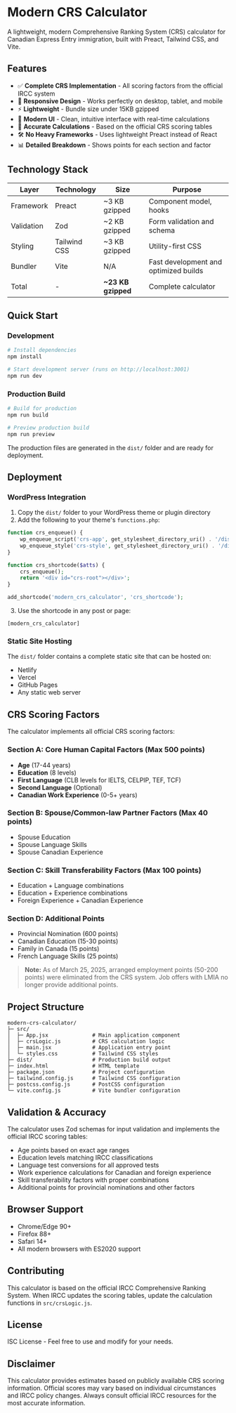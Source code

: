 # Modern CRS Calculator

A lightweight, modern Comprehensive Ranking System (CRS) calculator for Canadian Express Entry immigration, built with Preact, Tailwind CSS, and Vite.

## Features

- ✅ **Complete CRS Implementation** - All scoring factors from the official IRCC system
- 📱 **Responsive Design** - Works perfectly on desktop, tablet, and mobile
- ⚡ **Lightweight** - Bundle size under 15KB gzipped
- 🎨 **Modern UI** - Clean, intuitive interface with real-time calculations
- 🔢 **Accurate Calculations** - Based on the official CRS scoring tables
- 🛠 **No Heavy Frameworks** - Uses lightweight Preact instead of React
- 📊 **Detailed Breakdown** - Shows points for each section and factor

## Technology Stack

| Layer | Technology | Size | Purpose |
|-------|-------------|------|---------|
| Framework | Preact | ~3 KB gzipped | Component model, hooks |
| Validation | Zod | ~2 KB gzipped | Form validation and schema |
| Styling | Tailwind CSS | ~3 KB gzipped | Utility-first CSS |
| Bundler | Vite | N/A | Fast development and optimized builds |
| Total | - | **~23 KB gzipped** | Complete calculator |

## Quick Start

### Development

```bash
# Install dependencies
npm install

# Start development server (runs on http://localhost:3001)
npm run dev
```

### Production Build

```bash
# Build for production
npm run build

# Preview production build
npm run preview
```

The production files are generated in the `dist/` folder and are ready for deployment.

## Deployment

### WordPress Integration

1. Copy the `dist/` folder to your WordPress theme or plugin directory
2. Add the following to your theme's `functions.php`:

```php
function crs_enqueue() {
    wp_enqueue_script('crs-app', get_stylesheet_directory_uri() . '/dist/assets/index-[hash].js', [], null, true);
    wp_enqueue_style('crs-style', get_stylesheet_directory_uri() . '/dist/assets/index-[hash].css');
}

function crs_shortcode($atts) {
    crs_enqueue();
    return '<div id="crs-root"></div>';
}

add_shortcode('modern_crs_calculator', 'crs_shortcode');
```

3. Use the shortcode in any post or page:
```
[modern_crs_calculator]
```

### Static Site Hosting

The `dist/` folder contains a complete static site that can be hosted on:
- Netlify
- Vercel
- GitHub Pages
- Any static web server

## CRS Scoring Factors

The calculator implements all official CRS scoring factors:

### Section A: Core Human Capital Factors (Max 500 points)
- **Age** (17-44 years)
- **Education** (8 levels)
- **First Language** (CLB levels for IELTS, CELPIP, TEF, TCF)
- **Second Language** (Optional)
- **Canadian Work Experience** (0-5+ years)

### Section B: Spouse/Common-law Partner Factors (Max 40 points)
- Spouse Education
- Spouse Language Skills
- Spouse Canadian Experience

### Section C: Skill Transferability Factors (Max 100 points)
- Education + Language combinations
- Education + Experience combinations
- Foreign Experience + Canadian Experience

### Section D: Additional Points
- Provincial Nomination (600 points)
- Canadian Education (15-30 points)
- Family in Canada (15 points)
- French Language Skills (25 points)

> **Note:** As of March 25, 2025, arranged employment points (50-200 points) were eliminated from the CRS system. Job offers with LMIA no longer provide additional points.

## Project Structure

```
modern-crs-calculator/
├─ src/
│  ├─ App.jsx              # Main application component
│  ├─ crsLogic.js          # CRS calculation logic
│  ├─ main.jsx             # Application entry point
│  └─ styles.css           # Tailwind CSS styles
├─ dist/                   # Production build output
├─ index.html              # HTML template
├─ package.json            # Project configuration
├─ tailwind.config.js      # Tailwind CSS configuration
├─ postcss.config.js       # PostCSS configuration
└─ vite.config.js          # Vite bundler configuration
```

## Validation & Accuracy

The calculator uses Zod schemas for input validation and implements the official IRCC scoring tables:

- Age points based on exact age ranges
- Education levels matching IRCC classifications
- Language test conversions for all approved tests
- Work experience calculations for Canadian and foreign experience
- Skill transferability factors with proper combinations
- Additional points for provincial nominations and other factors

## Browser Support

- Chrome/Edge 90+
- Firefox 88+
- Safari 14+
- All modern browsers with ES2020 support

## Contributing

This calculator is based on the official IRCC Comprehensive Ranking System. When IRCC updates the scoring tables, update the calculation functions in `src/crsLogic.js`.

## License

ISC License - Feel free to use and modify for your needs.

## Disclaimer

This calculator provides estimates based on publicly available CRS scoring information. Official scores may vary based on individual circumstances and IRCC policy changes. Always consult official IRCC resources for the most accurate information.